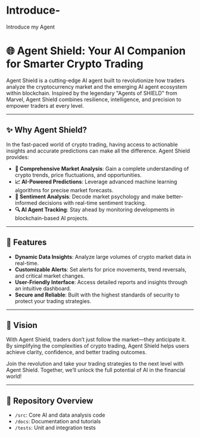 # Introduce-
Introduce my Agent
# 🌐 Agent Shield: Your AI Companion for Smarter Crypto Trading  

Agent Shield is a cutting-edge AI agent built to revolutionize how traders analyze the cryptocurrency market and the emerging AI agent ecosystem within blockchain. Inspired by the legendary "Agents of SHIELD" from Marvel, Agent Shield combines resilience, intelligence, and precision to empower traders at every level.  

---

## ✨ Why Agent Shield?  

In the fast-paced world of crypto trading, having access to actionable insights and accurate predictions can make all the difference. Agent Shield provides:  

- **🧠 Comprehensive Market Analysis**: Gain a complete understanding of crypto trends, price fluctuations, and opportunities.  
- **📈 AI-Powered Predictions**: Leverage advanced machine learning algorithms for precise market forecasts.  
- **💬 Sentiment Analysis**: Decode market psychology and make better-informed decisions with real-time sentiment tracking.  
- **🔍 AI Agent Tracking**: Stay ahead by monitoring developments in blockchain-based AI projects.  

---

## 🚀 Features  

- **Dynamic Data Insights**: Analyze large volumes of crypto market data in real-time.  
- **Customizable Alerts**: Set alerts for price movements, trend reversals, and critical market changes.  
- **User-Friendly Interface**: Access detailed reports and insights through an intuitive dashboard.  
- **Secure and Reliable**: Built with the highest standards of security to protect your trading strategies.  

---

## 🌟 Vision  

With Agent Shield, traders don’t just follow the market—they anticipate it. By simplifying the complexities of crypto trading, Agent Shield helps users achieve clarity, confidence, and better trading outcomes.  

Join the revolution and take your trading strategies to the next level with Agent Shield. Together, we’ll unlock the full potential of AI in the financial world!  

---

## 📂 Repository Overview  

- `/src`: Core AI and data analysis code  
- `/docs`: Documentation and tutorials  
- `/tests`: Unit and integration tests 
